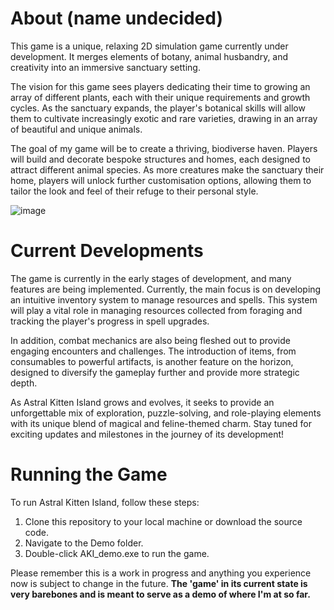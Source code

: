 # About (name undecided)
This game is a unique, relaxing 2D simulation game currently under development. It merges elements of botany, animal husbandry, and creativity into an immersive sanctuary setting.

The vision for this game sees players dedicating their time to growing an array of different plants, each with their unique requirements and growth cycles. As the sanctuary expands, the player's botanical skills will allow them to cultivate increasingly exotic and rare varieties, drawing in an array of beautiful and unique animals.

The goal of my game will be to create a thriving, biodiverse haven. Players will build and decorate bespoke structures and homes, each designed to attract different animal species. As more creatures make the sanctuary their home, players will unlock further customisation options, allowing them to tailor the look and feel of their refuge to their personal style.


![image](https://github.com/phoolcmd/AKI-Game-Source/assets/121768237/e891d53a-7701-4713-b37a-38ec1b1d9328)



# Current Developments
The game is currently in the early stages of development, and many features are being implemented. Currently, the main focus is on developing an intuitive inventory system to manage resources and spells. This system will play a vital role in managing resources collected from foraging and tracking the player's progress in spell upgrades.

In addition, combat mechanics are also being fleshed out to provide engaging encounters and challenges. The introduction of items, from consumables to powerful artifacts, is another feature on the horizon, designed to diversify the gameplay further and provide more strategic depth.

As Astral Kitten Island grows and evolves, it seeks to provide an unforgettable mix of exploration, puzzle-solving, and role-playing elements with its unique blend of magical and feline-themed charm. Stay tuned for exciting updates and milestones in the journey of its development!

# Running the Game
To run Astral Kitten Island, follow these steps:

1. Clone this repository to your local machine or download the source code.
2. Navigate to the Demo folder.
3. Double-click AKI_demo.exe to run the game.

Please remember this is a work in progress and anything you experience now is subject to change in the future.
**The 'game' in its current state is very barebones and is meant to serve as a demo of where I'm at so far.**
